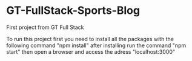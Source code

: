 # GT-FullStack-Sports-Blog
First project from GT Full Stack

To run this project first you need to install all the packages with the following command 
"npm install" after installing run the command "npm start" then open a browser and access the adress "localhost:3000"

